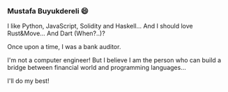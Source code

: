 ### Mustafa Buyukdereli 😄

I like Python, JavaScript, Solidity and Haskell... And I should love Rust&Move... And Dart (When?..)?

Once upon a time, I was a bank auditor. 

I'm not a computer engineer! But I believe I am the person who can build a bridge between financial world and programming languages... 

I'll do my best!

